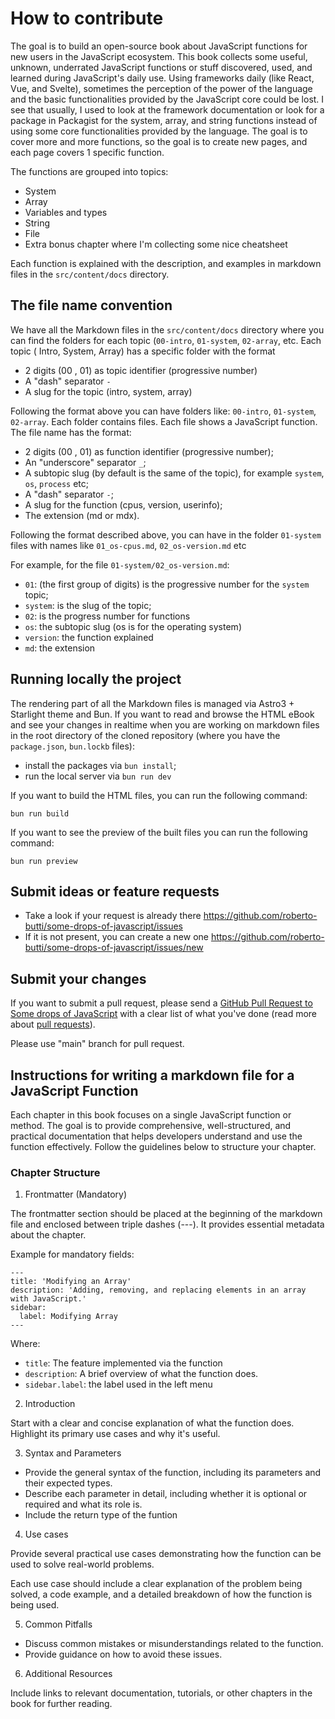 # How to contribute

The goal is to build an open-source book about JavaScript functions for new users in the JavaScript ecosystem.
This book collects some useful, unknown, underrated JavaScript functions or stuff discovered, used, and learned during JavaScript's daily use.
Using frameworks daily (like React, Vue, and Svelte), sometimes the perception of the power of the language and the basic functionalities provided by the JavaScript core could be lost. I see that usually, I used to look at the framework documentation or look for a package in Packagist for the system, array, and string functions instead of using some core functionalities provided by the language.
The goal is to cover more and more functions, so the goal is to create new pages, and each page covers 1 specific function.

The functions are grouped into topics:

- System
- Array
- Variables and types
- String
- File
- Extra bonus chapter where I'm collecting some nice cheatsheet

Each function is explained with the description, and examples in markdown files in the `src/content/docs` directory.

## The file name convention
We have all the Markdown files in the `src/content/docs` directory where you can find the folders for each topic (`00-intro`, `01-system`, `02-array`, etc.
Each topic ( Intro, System, Array) has a specific folder with the format

- 2 digits (00 , 01) as topic identifier (progressive number)
- A "dash" separator `-`
- A slug for the topic (intro, system, array)

Following the format above you can have folders like: `00-intro`, `01-system`, `02-array`.
Each folder contains files. Each file shows a JavaScript function.
The file name has the format:

- 2 digits (00 , 01) as function identifier (progressive number);
- An "underscore" separator `_`;
- A subtopic slug (by default is the same of the topic), for example `system`, `os`, `process` etc;
- A "dash" separator `-`;
- A slug for the function (cpus, version, userinfo);
- The extension (md or mdx).

Following the format described above, you can have in the folder `01-system` files with names like `01_os-cpus.md`, `02_os-version.md` etc

For example, for the file `01-system/02_os-version.md`:
- `01`: (the first group of digits) is the progressive number for the `system` topic;
- `system`: is the slug of the topic;
- `02`: is the progress number for functions
- `os`: the subtopic slug (os is for the operating system)
- `version`: the function explained
- `md`: the extension

## Running locally the project
The rendering part of all the Markdown files is managed via Astro3 + Starlight theme and Bun.
If you want to read and browse the HTML eBook and see your changes in realtime when you are working on markdown files in the root directory of the cloned repository (where you have the `package.json`, `bun.lockb` files):

- install the packages via `bun install`;
- run the local server via `bun run dev`

If you want to build the HTML files, you can run the following command:
~~~
bun run build
~~~

If you want to see the preview of the built files you can run the following command:

~~~
bun run preview
~~~

## Submit ideas or feature requests

* Take a look if your request is already there https://github.com/roberto-butti/some-drops-of-javascript/issues
* If it is not present, you can create a new one https://github.com/roberto-butti/some-drops-of-javascript/issues/new

## Submit your changes

If you want to submit a pull request, please send a [GitHub Pull Request to Some drops of JavaScript](https://github.com/roberto-butti/some-drops-of-javascript/pull/new/main) with a clear list of what you've done (read more about [pull requests](https://help.github.com/articles/about-pull-requests)).


Please use "main" branch for pull request.

## Instructions for writing a markdown file for a JavaScript Function

Each chapter in this book focuses on a single JavaScript function or method. The goal is to provide comprehensive, well-structured, and practical documentation that helps developers understand and use the function effectively. Follow the guidelines below to structure your chapter.

### Chapter Structure

1. Frontmatter (Mandatory)

The frontmatter section should be placed at the beginning of the markdown file and enclosed between triple dashes (---). It provides essential metadata about the chapter.

Example for mandatory fields:
```
---
title: 'Modifying an Array'
description: 'Adding, removing, and replacing elements in an array with JavaScript.'
sidebar:
  label: Modifying Array
---
```
Where:
- `title`: The feature implemented via the function
- `description`: A brief overview of what the function does.
- `sidebar.label`: the label used in the left menu

2. Introduction

Start with a clear and concise explanation of what the function does. Highlight its primary use cases and why it's useful.

3. Syntax and Parameters

- Provide the general syntax of the function, including its parameters and their expected types.
- Describe each parameter in detail, including whether it is optional or required and what its role is.
- Include the return type of the funtion

4. Use cases

Provide several practical use cases demonstrating how the function can be used to solve real-world problems.

Each use case should include a clear explanation of the problem being solved, a code example, and a detailed breakdown of how the function is being used.

5. Common Pitfalls

- Discuss common mistakes or misunderstandings related to the function.
- Provide guidance on how to avoid these issues.

6. Additional Resources

Include links to relevant documentation, tutorials, or other chapters in the book for further reading.

